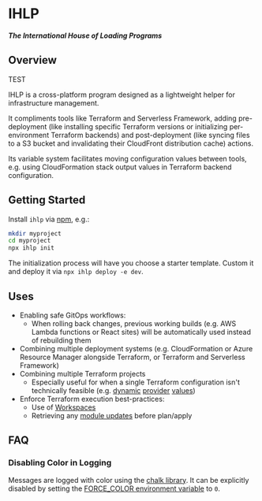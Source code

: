 # IHLP

**_The International House of Loading Programs_**

## Overview

TEST

IHLP is a cross-platform program designed as a lightweight helper for infrastructure management.

It compliments tools like Terraform and Serverless Framework, adding pre-deployment (like installing specific Terraform versions or initializing per-environment Terraform backends) and post-deployment (like syncing files to a S3 bucket and invalidating their CloudFront distribution cache) actions.

Its variable system facilitates moving configuration values between tools, e.g. using CloudFormation stack output values in Terraform backend configuration.

## Getting Started

Install `ihlp` via [npm](https://nodejs.org/), e.g.:

```bash
mkdir myproject
cd myproject
npx ihlp init
```

The initialization process will have you choose a starter template. Custom it and deploy it via `npx ihlp deploy -e dev`.

## Uses

* Enabling safe GitOps workflows:
  * When rolling back changes, previous working builds (e.g. AWS Lambda functions or React sites) will be automatically used instead of rebuilding them
* Combining multiple deployment systems (e.g. CloudFormation or Azure Resource Manager alongside Terraform, or Terraform and Serverless Framework)
* Combining multiple Terraform projects
  * Especially useful for when a single Terraform configuration isn't technically feasible (e.g. [dynamic](https://www.terraform.io/docs/language/providers/configuration.html#provider-configuration-1) [provider](https://github.com/hashicorp/terraform/issues/2976) [values](https://github.com/hashicorp/terraform/issues/4149))
* Enforce Terraform execution best-practices:
  * Use of [Workspaces](https://www.terraform.io/docs/language/state/workspaces.html)
  * Retrieving any [module updates](https://www.terraform.io/docs/cli/commands/get.html#update) before plan/apply

## FAQ

### Disabling Color in Logging

Messages are logged with color using the [chalk library](https://github.com/chalk/chalk/tree/v4.1.2#chalksupportscolor). It can be explicitly disabled by setting the [FORCE_COLOR environment variable](https://github.com/chalk/chalk/tree/v4.1.2#chalksupportscolor) to `0`.
